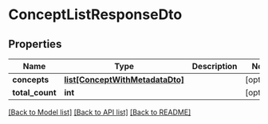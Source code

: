 # ConceptListResponseDto

## Properties
Name | Type | Description | Notes
------------ | ------------- | ------------- | -------------
**concepts** | [**list[ConceptWithMetadataDto]**](ConceptWithMetadataDto.md) |  | [optional] 
**total_count** | **int** |  | [optional] 

[[Back to Model list]](../README.md#documentation-for-models) [[Back to API list]](../README.md#documentation-for-api-endpoints) [[Back to README]](../README.md)

